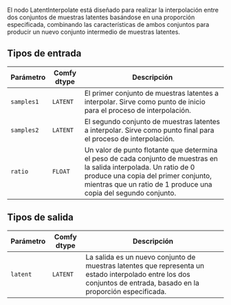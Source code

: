 
El nodo LatentInterpolate está diseñado para realizar la interpolación entre dos conjuntos de muestras latentes basándose en una proporción especificada, combinando las características de ambos conjuntos para producir un nuevo conjunto intermedio de muestras latentes.
## Tipos de entrada

| Parámetro    | Comfy dtype | Descripción |
|--------------|-------------|-------------|
| `samples1`   | `LATENT`    | El primer conjunto de muestras latentes a interpolar. Sirve como punto de inicio para el proceso de interpolación. |
| `samples2`   | `LATENT`    | El segundo conjunto de muestras latentes a interpolar. Sirve como punto final para el proceso de interpolación. |
| `ratio`      | `FLOAT`     | Un valor de punto flotante que determina el peso de cada conjunto de muestras en la salida interpolada. Un ratio de 0 produce una copia del primer conjunto, mientras que un ratio de 1 produce una copia del segundo conjunto. |

## Tipos de salida

| Parámetro | Comfy dtype | Descripción |
|-----------|-------------|-------------|
| `latent`  | `LATENT`    | La salida es un nuevo conjunto de muestras latentes que representa un estado interpolado entre los dos conjuntos de entrada, basado en la proporción especificada. |